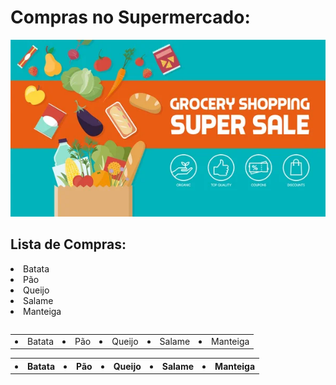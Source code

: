
<h1> Compras no Supermercado: </h1>
<p align="center"> <img src="/assets/banner.jpg" alt="lista_sup" /> </p>

## Lista de Compras:
<p>
<table>

<li> Batata</li><li> Pão</li><li> Queijo</li><li> Salame</li><li> Manteiga</li>
</table>
</p>

<p>
<table>
<tr>
<td><li> Batata</li></td>
<td><li> Pão</li></td>
<td><li> Queijo</li></td>
<td><li> Salame</li></td>
<td><li> Manteiga</li></td>
</tr>
</table>
</p>


<p>
<table>
<tr>
<th><li> Batata</li></th>
<th><li> Pão</li></th>
<th><li> Queijo</li></th>
<th><li> Salame</li></th>
<th><li> Manteiga</li></th>
</tr>
</table>
</p>